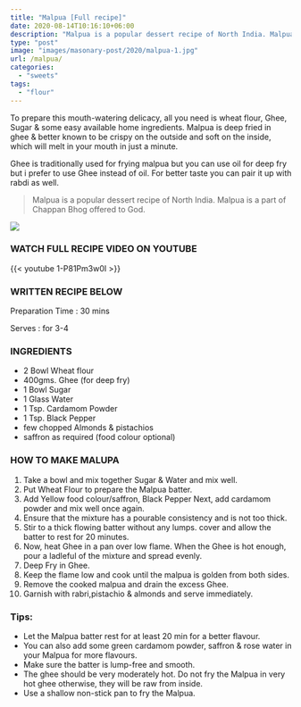 ```yaml
---
title: "Malpua [Full recipe]"
date: 2020-08-14T10:16:10+06:00
description: "Malpua is a popular dessert recipe of North India. Malpua is a part of Chappan Bhog offered to God."
type: "post"
image: "images/masonary-post/2020/malpua-1.jpg"
url: /malpua/
categories: 
  - "sweets"
tags:
  - "flour"
---
```


To prepare this mouth-watering delicacy, all you need is wheat flour, Ghee, Sugar & some easy available home ingredients. Malpua is deep fried in ghee & better known to be crispy on the outside and soft on the inside, which will melt in your mouth in just a minute. 

Ghee is traditionally used for frying malpua but you can use oil  for deep fry but i prefer to use Ghee instead of oil. For better taste you can pair it up with rabdi as well.

 
> Malpua is a popular dessert recipe of North India. Malpua is a part of Chappan Bhog offered to God. 

![](../images/masonary-post/2020/malpua-2.jpg)

### WATCH FULL RECIPE VIDEO ON YOUTUBE   

{{< youtube 1-P81Pm3w0I >}}


### WRITTEN RECIPE BELOW 

Preparation Time : 30 mins

Serves : for 3-4


### INGREDIENTS

- 2 Bowl Wheat flour
- 400gms. Ghee (for deep fry)
- 1 Bowl Sugar 
- 1 Glass Water
- 1 Tsp. Cardamom Powder
- 1 Tsp. Black Pepper 
- few chopped Almonds & pistachios
- saffron as required (food colour optional)


### HOW TO MAKE MALUPA


1. Take a bowl and mix together Sugar & Water and mix well. 
2. Put Wheat Flour to prepare the Malpua batter. 
3. Add Yellow food colour/saffron, Black Pepper Next, add cardamom powder and mix well once again. 
4. Ensure that the mixture has a pourable consistency and is not too thick. 
5. Stir to a thick flowing batter without any lumps. cover and allow the batter to rest for 20 minutes. 
6. Now, heat Ghee in a pan over low flame. When the Ghee is hot enough, pour a ladleful of the mixture and spread evenly.
7. Deep Fry in Ghee.
8. Keep the flame low and cook until the malpua is golden from both sides.
9. Remove the cooked malpua and drain the excess Ghee.
10. Garnish with rabri,pistachio & almonds and serve immediately.


### Tips:

* Let the Malpua batter rest for at least 20 min for a better flavour.
* You can also add some green cardamom powder, saffron & rose water in your Malpua for more flavours.
* Make sure the batter is lump-free and smooth.
* The ghee should be very moderately hot. Do not fry the Malpua in very hot ghee otherwise, they will be raw from inside.
* Use a shallow non-stick pan to fry the Malpua.
